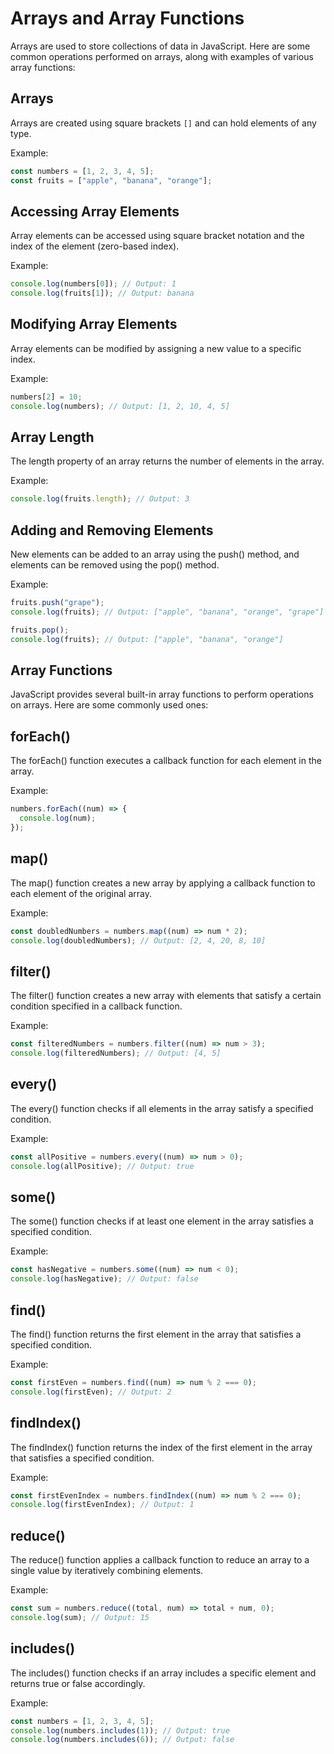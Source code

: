 # Arrays and Array Functions

Arrays are used to store collections of data in JavaScript. Here are some common operations performed on arrays, along with examples of various array functions:

## Arrays

Arrays are created using square brackets `[]` and can hold elements of any type.

Example:

```javascript
const numbers = [1, 2, 3, 4, 5];
const fruits = ["apple", "banana", "orange"];
```

## Accessing Array Elements

Array elements can be accessed using square bracket notation and the index of the element (zero-based index).

Example:

```javascript
console.log(numbers[0]); // Output: 1
console.log(fruits[1]); // Output: banana
```

## Modifying Array Elements

Array elements can be modified by assigning a new value to a specific index.

Example:

```javascript
numbers[2] = 10;
console.log(numbers); // Output: [1, 2, 10, 4, 5]
```

## Array Length

The length property of an array returns the number of elements in the array.

Example:

```javascript
console.log(fruits.length); // Output: 3
```

## Adding and Removing Elements

New elements can be added to an array using the push() method, and elements can be removed using the pop() method.

Example:

```javascript
fruits.push("grape");
console.log(fruits); // Output: ["apple", "banana", "orange", "grape"]

fruits.pop();
console.log(fruits); // Output: ["apple", "banana", "orange"]
```

## Array Functions

JavaScript provides several built-in array functions to perform operations on arrays. Here are some commonly used ones:

## forEach()

The forEach() function executes a callback function for each element in the array.

Example:

```javascript
numbers.forEach((num) => {
  console.log(num);
});
```

## map()

The map() function creates a new array by applying a callback function to each element of the original array.

Example:

```javascript
const doubledNumbers = numbers.map((num) => num * 2);
console.log(doubledNumbers); // Output: [2, 4, 20, 8, 10]
```

## filter()

The filter() function creates a new array with elements that satisfy a certain condition specified in a callback function.

Example:

```javascript
const filteredNumbers = numbers.filter((num) => num > 3);
console.log(filteredNumbers); // Output: [4, 5]
```

## every()

The every() function checks if all elements in the array satisfy a specified condition.

Example:

```javascript
const allPositive = numbers.every((num) => num > 0);
console.log(allPositive); // Output: true
```

## some()

The some() function checks if at least one element in the array satisfies a specified condition.

Example:

```javascript
const hasNegative = numbers.some((num) => num < 0);
console.log(hasNegative); // Output: false
```

## find()

The find() function returns the first element in the array that satisfies a specified condition.

Example:

```javascript
const firstEven = numbers.find((num) => num % 2 === 0);
console.log(firstEven); // Output: 2
```

## findIndex()

The findIndex() function returns the index of the first element in the array that satisfies a specified condition.

Example:

```javascript
const firstEvenIndex = numbers.findIndex((num) => num % 2 === 0);
console.log(firstEvenIndex); // Output: 1
```

## reduce()

The reduce() function applies a callback function to reduce an array to a single value by iteratively combining elements.

Example:

```javascript
const sum = numbers.reduce((total, num) => total + num, 0);
console.log(sum); // Output: 15
```

## includes()

The includes() function checks if an array includes a specific element and returns true or false accordingly.

Example:

```javascript
const numbers = [1, 2, 3, 4, 5];
console.log(numbers.includes(1)); // Output: true
console.log(numbers.includes(6)); // Output: false
```
